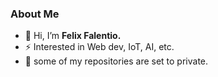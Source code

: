 ### About Me

- 👋 Hi, I’m **Felix Falentio.**
- ⚡ Interested in Web dev, IoT, AI, etc.
- 👀 some of my repositories are set to private.
<!--
### Skills

[![My Skills](https://skillicons.dev/icons?i=php,tailwind,react,ts,laravel,androidstudio,arduino,ubuntu,figma,ps&theme=light)](https://skillicons.dev)
-->
